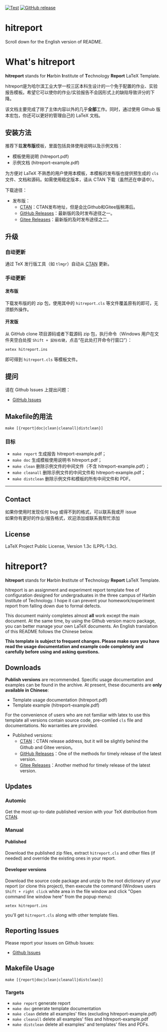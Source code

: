 [![Test](https://github.com/DemerzelSun12/hitreport/actions/workflows/test.yml/badge.svg)](https://github.com/DemerzelSun12/hitreport/actions/workflows/test.yml)
[![GitHub release](https://img.shields.io/github/v/release/demerzelsun12/hitreport)](https://github.com/demerzelsun12/hitreport/releases/latest)

# hitreport

Scroll down for the English version of README.

# What's hitreport

**hitreport** stands for **H**arbin **I**nstitute of **T**echnology  **Report**  LaTeX Template.

hitreport是为哈尔滨工业大学一校三区本科生设计的一个免于配置的作业、实验报告模板。希望它可以使你的作业/实验报告不会因形式上的缺陷导致评分的下降。

该文档主要完成了除了主体内容以外的几乎**全部**工作。同时，通过使用 Github 版本宏包，你还可以更好的管理自己的 LaTeX 文档。

## 安装方法

推荐下载**发布版**模板，里面包括具体使用说明以及示例文档：

* 模板使用说明 (hitreport.pdf)
* 示例文档 (hitreport-example.pdf)

为方便对 LaTeX 不熟悉的用户使用本模板，本模板的发布版也提供预生成的 `cls` 文件、文档和源码。如需使用稳定版本，请从 CTAN 下载（虽然还在申请中）。

下载途径：

* 发布版：
  * [CTAN](https://www.ctan.org/pkg/hitreport)：CTAN发布地址，但是会比Github和Gitee版稍滞后。
  * [GitHub Releases](https://github.com/demerzelsun12/hitreport/releases)：最新版的及时发布途径之一。
  * [Gitee Releases](https://gitee.com/demerzel/hitreport/releases)：最新版的及时发布途径之二。

## 升级

### 自动更新

通过 TeX 发行版工具（如 `tlmgr`）自动从 [CTAN](https://www.ctan.org/pkg/hitreport) 更新。

### 手动更新

#### 发布版

下载发布版的的 zip 包，使用其中的 `hitreport.cls` 等文件覆盖原有的即可，无须额外操作。

#### 开发版

从 GitHub clone 项目源码或者下载源码 zip 包，执行命令（Windows 用户在文件夹空白处按 `Shift + 鼠标右键`，点击“在此处打开命令行窗口”）：

```shell
xetex hitreport.ins
```

即可得到 `hitreport.cls` 等模板文件。

## 提问

请在 Github Issues 上提出问题：

* [GitHub Issues](https://github.com/demerzelsun12/hitreport/issues)

## Makefile的用法

```shell
make [{report|doc|clean|cleanall|distclean}]
```

### 目标

* `make report`    生成报告 hitreport-example.pdf；
* `make doc`       生成模板使用说明书 hitreport.pdf；
* `make clean`     删除示例文件的中间文件（不含 hitreport-example.pdf）；
* `make cleanall`  删除示例文件的中间文件和 hitreport-example.pdf；
* `make distclean` 删除示例文件和模板的所有中间文件和 PDF。

---

## Contact

如果你使用时发现任何 bug 或得不到的格式，可以联系我或开 issue  
如果你有更好的作业/报告格式，欢迎添加或联系我帮忙添加  

## License

LaTeX Project Public License, Version 1.3c (LPPL-1.3c).

# hitreport?

**hitreport** stands for **H**arbin **I**nstitute of **T**echnology  **Report**  LaTeX Template.

hitreport is an assignment and experiment report template free of configuration designed for undergraduates in the three campus of Harbin Institute of Technology. I hope it can prevent your homework/experiment report from falling down due to formal defects.

This document mainly completes almost **all** work except the main document. At the same time, by using the Github version macro package, you can better manage your own LaTeX documents. An English translation of this README follows the Chinese below.

**This template is subject to frequent changes. Please make sure you have read the usage documentation and example code completely and carefully before using and asking questions.**

## Downloads

**Publish versions** are recommended. Specific usage documentation and examples can be found in the archive. At present, these documents are <b>only available in Chinese</b>:

* Template usage documentation (hitreport.pdf)
* Template example (hitreport-example.pdf)

For the convenience of users who are not familiar with latex to use this template all versions contain source code, pre-comlied `cls` file and documentations. No warranties are provided.

* Published versions:
  * [CTAN](https://www.ctan.org/pkg/hitreport)：CTAN release address, but it will be slightly behind the Github and Gitee version。
  * [GitHub Releases](https://github.com/demerzelsun12/hitreport/releases)：One of the methods for timely release of the latest version.
  * [Gitee Releases](https://gitee.com/demerzel/hitreport/releases)：Another method for timely release of the latest version.

## Updates

### Automic

Get the most up-to-date published version with your TeX distribution from [CTAN](https://www.ctan.org/pkg/hitreport).

### Manual

#### Published

Download the published zip files, extract `hitreport.cls` and other files (if needed) and override the existing ones in your report.

#### Developer versions

Download the source code package and unzip to the root dictionary of your report (or clone this project), then execute the command  (Windows users `Shift + right click` white area in the file window and click "Open command line window here" from the popup menu):

```shell
xetex hitreport.ins
```

you'll get `hitreport.cls` along with other template files.

## Reporting Issues

Please report your issues on Github Issues:

* [Github Issues](https://github.com/demerzelsun12/hitreport/issues)

## Makefile Usage

```shell
make [{report|doc|clean|cleanall|distclean}]
```

### Targets

* `make report`    generate report
* `make doc`       generate template documentation
* `make clean`     delete all examples' files (excluding hitreport-example.pdf)
* `make cleanall`  delete all examples' files and hitreport-example.pdf
* `make distclean` delete all examples' and templates' files and PDFs.
